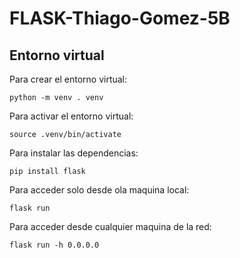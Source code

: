 # FLASK-Thiago-Gomez-5B

## Entorno virtual

Para crear el entorno virtual:
```
python -m venv . venv
```
Para activar el entorno virtual:
```
source .venv/bin/activate
```
Para instalar las dependencias:
```
pip install flask
```
Para acceder solo desde ola maquina local:
```
flask run
```
Para acceder desde cualquier maquina de la red:
```
flask run -h 0.0.0.0
```